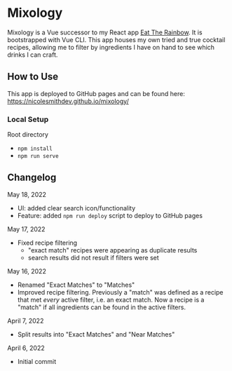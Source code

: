 # Mixology

Mixology is a Vue successor to my React app [Eat The Rainbow](https://github.com/nicolesmithdev/eat-the-rainbow). It is bootstrapped with Vue CLI. This app houses my own tried and true cocktail recipes, allowing me to filter by ingredients I have on hand to see which drinks I can craft.

## How to Use

This app is deployed to GitHub pages and can be found here: https://nicolesmithdev.github.io/mixology/

### Local Setup

Root directory

-   `npm install`
-   `npm run serve`

## Changelog

May 18, 2022

-   UI: added clear search icon/functionality
-   Feature: added `npm run deploy` script to deploy to GitHub pages

May 17, 2022

-   Fixed recipe filtering
    -   "exact match" recipes were appearing as duplicate results
    -   search results did not result if filters were set

May 16, 2022

-   Renamed "Exact Matches" to "Matches"
-   Improved recipe filtering. Previously a "match" was defined as a recipe that met _every_ active filter, i.e. an exact match. Now a recipe is a "match" if all ingredients can be found in the active filters.

April 7, 2022

-   Split results into "Exact Matches" and "Near Matches"

April 6, 2022

-   Initial commit

